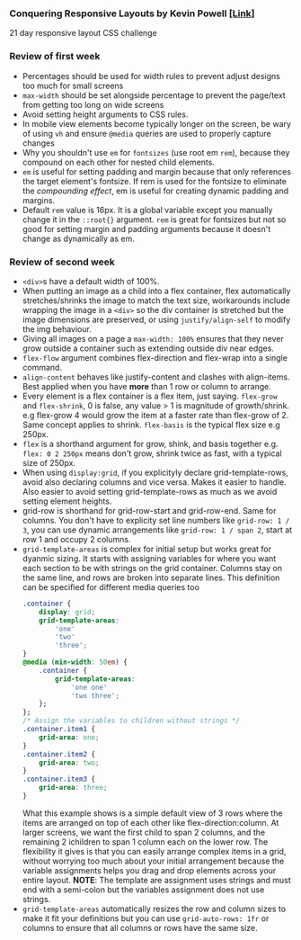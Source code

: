 ### Conquering Responsive Layouts by Kevin Powell [\[Link\]](https://courses.kevinpowell.co/view/courses/conquering-responsive-layouts)
21 day responsive layout CSS challenge


### Review of first week
- Percentages should be used for width rules to prevent adjust designs too much for small screens
- `max-width` should be set alongside percentage to prevent the page/text from getting too long on wide screens
- Avoid setting height arguments to CSS rules.
- In mobile view elements become typically longer on the screen, be wary of using `vh` and ensure `@media` queries are used to properly capture changes
- Why you shouldn't use `em` for `fontsizes` (use root em `rem`), because they compound on each other for nested child elements.
- `em` is useful for setting padding and margin because that only references the target element's fontsize. If rem is used for the fontsize to eliminate the 
    *compounding effect*, em is useful for creating dynamic padding and margins.
- Default `rem` value is 16px. It is a global variable except you manually change it in the `::root{}` argument. `rem` is great for fontsizes but not so 
    good for setting margin and padding arguments because it doesn't change as dynamically as em.

### Review of second week
- `<div>`s have a default width of 100%.
- When putting an image as a child into a flex container, flex automatically stretches/shrinks the image to match the text size, workarounds include wrapping 
    the image in a `<div>` so the div container is stretched but the image dimensions are preserved, or using `justify/align-self` to modify the img behaviour.
- Giving all images on a page a `max-width: 100%` ensures that they never grow outside a container such as extending outside div near edges.
- `flex-flow` argument combines flex-direction and flex-wrap into a single command.
- `align-content` behaves like justify-content and clashes with align-items. Best applied when you have **more** than 1 row or column to arrange.
- Every element is a flex container is a flex item, just saying. `flex-grow` and `flex-shrink`, 0 is false, any value > 1 is magnitude of growth/shrink.
    e.g flex-grow 4 would grow the item at a faster rate than flex-grow of 2. Same concept applies to shrink. `flex-basis` is the typical flex size e.g 250px.
- `flex` is a shorthand argument for grow, shink, and basis together e.g. `flex: 0 2 250px` means don't grow, shrink twice as fast, with a typical size of 250px.
- When using `display:grid`, if you explicityly declare grid-template-rows, avoid also declaring columns and vice versa. Makes it easier to handle.
    Also easier to avoid setting grid-template-rows as much as we avoid setting element heights.
- grid-row is shorthand for grid-row-start and grid-row-end. Same for columns. You don't have to explicity set line numbers like `grid-row: 1 / 3`, you 
    can use dynamic arrangements like `grid-row: 1 / span 2`, start at row 1 and occupy 2 columns.
- `grid-template-areas` is complex for initial setup but works great for dyanmic sizing. It starts with assigning variables for where you want each section to be with 
    strings on the grid container. Columns stay on the same line, and rows are broken into separate lines. This definition can be specified for different media queries too
    ```CSS
    .container {
        display: grid;
        grid-template-areas: 
            'one'
            'two'
            'three';
    }
    @media (min-width: 50em) {
        .container {
            grid-template-areas: 
                'one one'
                'two three';
        };
    };
    /* Assign the variables to children without strings */
    .container.item1 {
        grid-area: one;
    }
    .container.item2 {
        grid-area: two;
    }
    .container.item3 {
        grid-area: three;
    }
    ```
    What this example shows is a simple default view of 3 rows where the items are arranged on top of each other like flex-direction:column. At larger screens, we want the 
    first child to span 2 columns, and the remaining 2 ichildren to span 1 column each on the lower row. The flexibility it gives is that you can easily arrange complex 
    items in a grid, without worrying too much about your initial arrangement because the variable assignments helps you drag and drop elements across your entire layout.
    **NOTE**: The template are assignment uses strings and must end with a semi-colon but the variables assignment does not use strings.
- `grid-template-areas` automatically resizes the row and column sizes to make it fit your definitions but you can use `grid-auto-rows: 1fr` or columns to ensure that all 
    columns or rows have the same size.